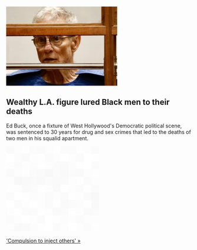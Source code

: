 
![Wealthy L.A. figure lured Black men to their deaths](./20220415115848.png)
## Wealthy L.A. figure lured Black men to their deaths

Ed Buck, once a fixture of West Hollywood's Democratic political scene, was sentenced to 30 years for drug and sex crimes that led to the deaths of two men in his squalid apartment.

![pic](../square_bg.png)

['Compulsion to inject others' »](https://www.yahoo.com/news/ed-buck-face-judgment-injecting-120014614.html)
